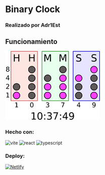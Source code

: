 # Binary Clock
### Realizado por Adr1Est

## Funcionamiento

<img src="./src/assets/Binary_clock.svg.png" alt="funcionamiento de un reloj binario" width="300">

### Hecho con: 
<img src="https://img.shields.io/badge/Vite-%20-lightgrey?logo=vite" alt="vite">
<img src="https://img.shields.io/badge/React----?logo=react&color=%2361DAFB" alt="react">
<img src="https://img.shields.io/badge/TypeScript-%20-lightgrey?logo=typescript" alt="typescript">

### Deploy: 
[![Netlify](https://img.shields.io/badge/Netlify-%20-lightgrey?logo=netlify)](https://binary-clock-aes.netlify.app/)

